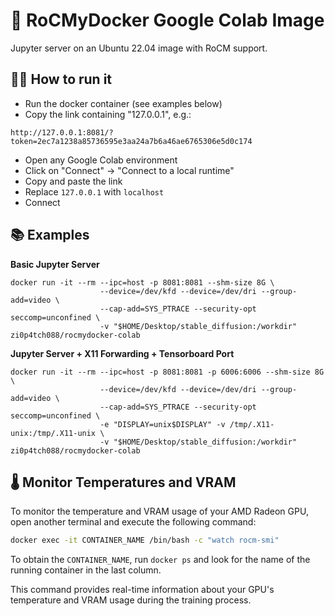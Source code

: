 # 🌟 RoCMyDocker Google Colab Image

Jupyter server on an Ubuntu 22.04 image with RoCM support.

## 🏃‍♂️ How to run it

- Run the docker container (see examples below)
- Copy the link containing "127.0.0.1", e.g.:
```
http://127.0.0.1:8081/?token=2ec7a1238a85736595e3aa24a7b6a46ae6765306e5d0c174
```
- Open any Google Colab environment
- Click on "Connect" -> "Connect to a local runtime"
- Copy and paste the link
- Replace `127.0.0.1` with `localhost`
- Connect

## 📚 Examples

**Basic Jupyter Server**

```
docker run -it --rm --ipc=host -p 8081:8081 --shm-size 8G \
                    --device=/dev/kfd --device=/dev/dri --group-add=video \
                    --cap-add=SYS_PTRACE --security-opt seccomp=unconfined \
                    -v "$HOME/Desktop/stable_diffusion:/workdir" zi0p4tch088/rocmydocker-colab
```

**Jupyter Server + X11 Forwarding + Tensorboard Port**

```
docker run -it --rm --ipc=host -p 8081:8081 -p 6006:6006 --shm-size 8G \
                    --device=/dev/kfd --device=/dev/dri --group-add=video \
                    --cap-add=SYS_PTRACE --security-opt seccomp=unconfined \
                    -e "DISPLAY=unix$DISPLAY" -v /tmp/.X11-unix:/tmp/.X11-unix \
                    -v "$HOME/Desktop/stable_diffusion:/workdir" zi0p4tch088/rocmydocker-colab
```

## 🌡️ Monitor Temperatures and VRAM

To monitor the temperature and VRAM usage of your AMD Radeon GPU, open another terminal and execute the following command:

```sh
docker exec -it CONTAINER_NAME /bin/bash -c "watch rocm-smi"
```

To obtain the `CONTAINER_NAME`, run `docker ps` and look for the name of the running container in the last column.

This command provides real-time information about your GPU's temperature and VRAM usage during the training process.
